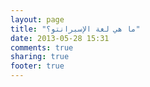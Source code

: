 ```yaml
---
layout: page
title: "ما هي لغة الإسبرانتو؟"
date: 2013-05-28 15:31
comments: true
sharing: true
footer: true
---
```


